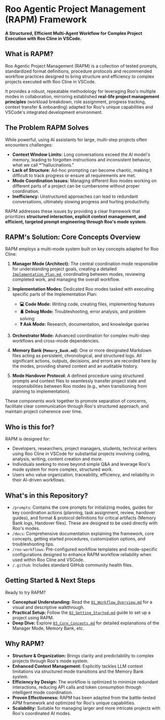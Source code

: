 # Roo Agentic Project Management (RAPM) Framework

**A Structured, Efficient Multi-Agent Workflow for Complex Project Execution with Roo Cline in VSCode.**

## What is RAPM?

Roo Agentic Project Management (RAPM) is a collection of tested prompts, standardized format definitions, procedure protocols and recommended workflow practices designed to bring structure and efficiency to complex projects executed with Roo Cline in VSCode.

It provides a robust, repeatable methodology for leveraging Roo's multiple modes in collaboration, mirroring established **real-life project management principles** (workload breakdown, role assignment, progress tracking, context transfer & onboarding) adapted for Roo's unique capabilities and VSCode's integrated development environment.

## The Problem RAPM Solves

While powerful, using AI assistants for large, multi-step projects often encounters challenges:

* **Context Window Limits:** Long conversations exceed the AI model's memory, leading to forgotten instructions and inconsistent behavior, what we call *"hallucinations."
* **Lack of Structure:** Ad-hoc prompting can become chaotic, making it difficult to track progress or ensure all requirements are met.
* **Mode Coordination Issues:** Managing different Roo modes working on different parts of a project can be cumbersome without proper coordination.
* **Inefficiency:** Unstructured approaches can lead to redundant conversations, ultimately slowing progress and hurting productivity.

RAPM addresses these issues by providing a clear framework that prioritizes **structured interaction, explicit context management, and efficient, targeted prompt engineering through Roo's mode system**.

## RAPM's Solution: Core Concepts Overview

RAPM employs a multi-mode system built on key concepts adapted for Roo Cline:

1. **Manager Mode (Architect):** The central coordination mode responsible for understanding project goals, creating a detailed [`Implementation_Plan.md`](Implementation_Plan.md), coordinating between modes, reviewing completed work, and managing the overall workflow.

2. **Implementation Modes:** Dedicated Roo modes tasked with executing specific parts of the Implementation Plan:
   - **💻 Code Mode:** Writing code, creating files, implementing features
   - **🪲 Debug Mode:** Troubleshooting, error analysis, and problem solving
   - **❓ Ask Mode:** Research, documentation, and knowledge queries

3. **Orchestrator Mode:** Advanced coordination for complex multi-step workflows and cross-mode dependencies.

4. **Memory Bank (`Memory_Bank.md`):** One or more designated Markdown files acting as persistent, chronological, and structured logs. All significant actions, outputs, decisions, and errors are recorded here by the modes, providing shared context and an auditable history.

5. **Mode Handover Protocol:** A defined procedure using structured prompts and context files to seamlessly transfer project state and responsibilities between Roo modes (e.g., when transitioning from planning to implementation).

These components work together to promote separation of concerns, facilitate clear communication through Roo's structured approach, and maintain project coherence over time.

## Who is this for?

RAPM is designed for:

* Developers, researchers, project managers, students, technical writers using Roo Cline in VSCode for substantial projects involving coding, analysis, writing, content creation and more.
* Individuals seeking to move beyond simple Q&A and leverage Roo's mode system for more complex, structured work.
* Users who value organization, traceability, efficiency, and reliability in their AI-driven workflows.

## What's in this Repository?

* `/prompts`: Contains the core prompts for initializing modes, guides for key coordination actions (planning, task assignment, review, handover guides), and format & protocol definitions for critical artifacts (Memory Bank logs, Handover files). These are designed to be used directly with Roo's modes.
* `/docs`: Comprehensive documentation explaining the framework, core concepts, getting started procedures, customization options, and troubleshooting tips.
* `/roo-workflows`: Pre-configured workflow templates and mode-specific configurations designed to enhance RAPM workflow reliability when used within Roo Cline and VSCode.
* `/.github`: Includes standard GitHub community health files.

## Getting Started & Next Steps

Ready to try RAPM?

* **Conceptual Understanding:** Read the [`01_Workflow_Overview.md`](01_Workflow_Overview.md) for a visual and descriptive walkthrough.
* **Practical Setup:** Follow the [`02_Getting_Started.md`](02_Getting_Started.md) guide to set up a project using RAPM.
* **Deep Dive:** Explore [`03_Core_Concepts.md`](03_Core_Concepts.md) for detailed explanations of the Manager Mode, Memory Bank, etc.

## Why RAPM?

* **Structure & Organization:** Brings clarity and predictability to complex projects through Roo's mode system.
* **Enhanced Context Management:** Explicitly tackles LLM context limitations via structured mode transitions and the Memory Bank system.
* **Efficiency by Design:** The workflow is optimized to minimize redundant interactions, reducing API calls and token consumption through intelligent mode coordination.
* **Proven Effectiveness:** RAPM has been adapted from the battle-tested APM framework and optimized for Roo's unique capabilities.
* **Scalability:** Suitable for managing larger and more intricate projects with Roo's coordinated AI modes.